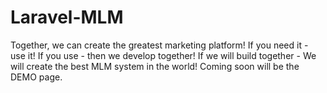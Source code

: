 # Laravel-MLM
Together, we can create the greatest marketing platform!  If you need it - use it!  If you use - then we develop together!  If we will build together - We will create the best MLM system in the world!  Coming soon will be the DEMO page.
